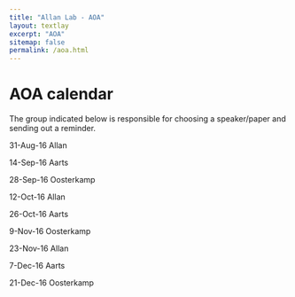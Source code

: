 ```yaml
---
title: "Allan Lab - AOA"
layout: textlay
excerpt: "AOA"
sitemap: false
permalink: /aoa.html
---
```


# AOA calendar

The group indicated below is responsible for choosing a speaker/paper and sending out a reminder. 

31-Aug-16	Allan

14-Sep-16	Aarts

28-Sep-16	Oosterkamp

12-Oct-16	Allan

26-Oct-16	Aarts

9-Nov-16	Oosterkamp

23-Nov-16	Allan

7-Dec-16	Aarts

21-Dec-16	Oosterkamp